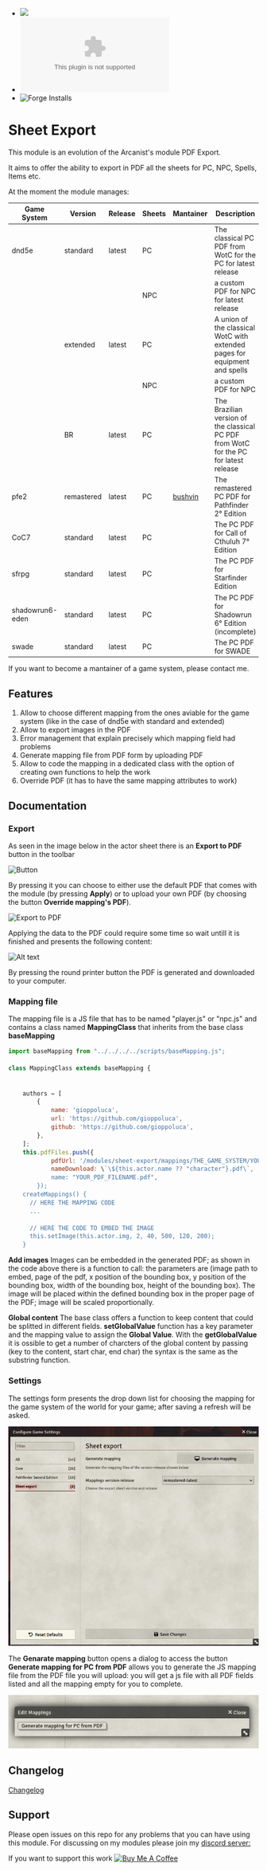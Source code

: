 - ![](https://img.shields.io/badge/Foundry-v11-informational)
- ![Latest Release Download Count](https://img.shields.io/github/downloads/gioppoluca/sheet-export/latest/module.zip)
- ![Forge Installs](https://img.shields.io/badge/dynamic/json?label=Forge%20Installs&query=package.installs&suffix=%25&url=https%3A%2F%2Fforge-vtt.com%2Fapi%2Fbazaar%2Fpackage%2Fsheet-export&colorB=4aa94a)

# Sheet Export

This module is an evolution of the Arcanist's module PDF Export.

It aims to offer the ability to export in PDF all the sheets for PC, NPC, Spells, Items etc.

At the moment the module manages:


| Game System     | Version    | Release | Sheets | Mantainer                             | Description                                                                           |
| ----------------- | ------------ | --------- | -------- | --------------------------------------- | --------------------------------------------------------------------------------------- |
| dnd5e           | standard   | latest  | PC     |                                       | The classical PC PDF from WotC for the PC for latest release                          |
|                 |            |         | NPC    |                                       | a custom PDF for NPC for latest release                                               |
|                 | extended   | latest  | PC     |                                       | A union of the classical WotC with extended pages for equipment and spells            |
|                 |            |         | NPC    |                                       | a custom PDF for NPC                                                                  |
|                 | BR         | latest  | PC     |                                       | The Brazilian version of the classical PC PDF from WotC for the PC for latest release |
| pfe2            | remastered | latest  | PC     | [bushvin](https://github.com/bushvin) | The remastered PC PDF for Pathfinder 2° Edition                                      |
| CoC7            | standard   | latest  | PC     |                                       | The PC PDF for Call of Cthuluh 7° Edition                                            |
| sfrpg           | standard   | latest  | PC     |                                       | The PC PDF for Starfinder Edition                                                     |
| shadowrun6-eden | standard   | latest  | PC     |                                       | The PC PDF for Shadowrun 6° Edition (incomplete)                                     |
| swade           | standard   | latest  | PC     |                                       | The PC PDF for SWADE                                                                  |

If you want to become a mantainer of a game system, please contact me.

## Features

1. Allow to choose different mapping from the ones aviable for the game system (like in the case of dnd5e with standard and extended)
2. Allow to export images in the PDF
3. Error management that explain precisely which mapping field had problems
4. Generate mapping file from PDF form by uploading PDF
5. Allow to code the mapping in a dedicated class with the option of creating own functions to help the work
6. Override PDF (it has to have the same mapping attributes to work)

## Documentation

### Export

As seen in the image below in the actor sheet there is an **Export to PDF** button in the toolbar

![Button](img/button.png)

By pressing it you can choose to either use the default PDF that comes with the module (by pressing **Apply**) or to upload your own PDF (by choosing the button **Override mapping's PDF**).

![Export to PDF](img/export.png)

Applying the data to the PDF could require some time so wait untill it is finished and presents the following content:

![Alt text](img/export-applyed.png)

By pressing the round printer button the PDF is generated and downloaded to your computer.

### Mapping file

The mapping file is a JS file that has to be named "player.js" or "npc.js" and contains a class named **MappingClass** that inherits from the base class **baseMapping**

```javascript
import baseMapping from "../../../../scripts/baseMapping.js";

class MappingClass extends baseMapping {


    authors = [
        {
            name: 'gioppoluca',
            url: 'https://github.com/gioppoluca',
            github: 'https://github.com/gioppoluca',
        },
    ];
    this.pdfFiles.push({
            pdfUrl: '/modules/sheet-export/mappings/THE_GAME_SYSTEM/YOUR_PDF_FILENAME.pdf',
            nameDownload: \`\${this.actor.name ?? "character"}.pdf\`,
            name: "YOUR_PDF_FILENAME.pdf",
        });
    createMappings() {
      // HERE THE MAPPING CODE
      ...

      // HERE THE CODE TO EMBED THE IMAGE
      this.setImage(this.actor.img, 2, 40, 500, 120, 200);
    }
```

**Add images**
Images can be embedded in the generated PDF; as shown in the code above there is a function to call: the parameters are (image path to embed, page of the pdf, x position of the bounding box, y position of the bounding box, width of the bounding box, height of the bounding box).
The image will be placed within the defined bounding box in the proper page of the PDF; image will be scaled proportionally.

**Global content**
The base class offers a function to keep content that could be splitted in different fields.
**setGlobalValue** function has a key parameter and the mapping value to assign the **Global Value**.
With the **getGlobalValue** it is ossible to get a number of charcters of the global content by passing (key to the content, start char, end char) the syntax is the same as the substring function.

### Settings

The settings form presents the drop down list for choosing the mapping for the game system of the world for your game; after saving a refresh will be asked.

![Settings](img/settings.png)

The **Genarate mapping** button opens a dialog to access the button **Generate mapping for PC from PDF** allows you to generate the JS mapping file from the PDF file you will upload: you will get a js file with all PDF fields listed and all the mapping empty for you to complete.

![edit mapping](img/edit-mapping.png)

## Changelog

[Changelog](CHANGELOG.md)

## Support

Please open issues on this repo for any problems that you can have using this module.
For discussing on my modules please join my [discord server:](https://discord.gg/FgKtjFRn3e)

If you want to support this work
<a href="https://www.buymeacoffee.com/lucagioppo" target="_blank"><img src="https://cdn.buymeacoffee.com/buttons/v2/default-yellow.png" alt="Buy Me A Coffee" style="height: 60px !important;width: 217px !important;" ></a>
